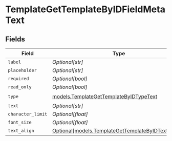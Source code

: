 # TemplateGetTemplateByIDFieldMetaText


## Fields

| Field                                                                                                | Type                                                                                                 | Required                                                                                             | Description                                                                                          |
| ---------------------------------------------------------------------------------------------------- | ---------------------------------------------------------------------------------------------------- | ---------------------------------------------------------------------------------------------------- | ---------------------------------------------------------------------------------------------------- |
| `label`                                                                                              | *Optional[str]*                                                                                      | :heavy_minus_sign:                                                                                   | N/A                                                                                                  |
| `placeholder`                                                                                        | *Optional[str]*                                                                                      | :heavy_minus_sign:                                                                                   | N/A                                                                                                  |
| `required`                                                                                           | *Optional[bool]*                                                                                     | :heavy_minus_sign:                                                                                   | N/A                                                                                                  |
| `read_only`                                                                                          | *Optional[bool]*                                                                                     | :heavy_minus_sign:                                                                                   | N/A                                                                                                  |
| `type`                                                                                               | [models.TemplateGetTemplateByIDTypeText](../models/templategettemplatebyidtypetext.md)               | :heavy_check_mark:                                                                                   | N/A                                                                                                  |
| `text`                                                                                               | *Optional[str]*                                                                                      | :heavy_minus_sign:                                                                                   | N/A                                                                                                  |
| `character_limit`                                                                                    | *Optional[float]*                                                                                    | :heavy_minus_sign:                                                                                   | N/A                                                                                                  |
| `font_size`                                                                                          | *Optional[float]*                                                                                    | :heavy_minus_sign:                                                                                   | N/A                                                                                                  |
| `text_align`                                                                                         | [Optional[models.TemplateGetTemplateByIDTextAlign5]](../models/templategettemplatebyidtextalign5.md) | :heavy_minus_sign:                                                                                   | N/A                                                                                                  |